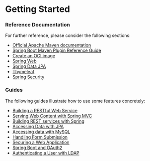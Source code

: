 # Getting Started

### Reference Documentation
For further reference, please consider the following sections:

* [Official Apache Maven documentation](https://maven.apache.org/guides/index.html)
* [Spring Boot Maven Plugin Reference Guide](https://docs.spring.io/spring-boot/docs/3.0.0-M5/maven-plugin/reference/html/)
* [Create an OCI image](https://docs.spring.io/spring-boot/docs/3.0.0-M5/maven-plugin/reference/html/#build-image)
* [Spring Web](https://docs.spring.io/spring-boot/docs/3.0.0-M5/reference/htmlsingle/#web)
* [Spring Data JPA](https://docs.spring.io/spring-boot/docs/3.0.0-M5/reference/htmlsingle/#data.sql.jpa-and-spring-data)
* [Thymeleaf](https://docs.spring.io/spring-boot/docs/3.0.0-M5/reference/htmlsingle/#web.servlet.spring-mvc.template-engines)
* [Spring Security](https://docs.spring.io/spring-boot/docs/3.0.0-M5/reference/htmlsingle/#web.security)

### Guides
The following guides illustrate how to use some features concretely:

* [Building a RESTful Web Service](https://spring.io/guides/gs/rest-service/)
* [Serving Web Content with Spring MVC](https://spring.io/guides/gs/serving-web-content/)
* [Building REST services with Spring](https://spring.io/guides/tutorials/rest/)
* [Accessing Data with JPA](https://spring.io/guides/gs/accessing-data-jpa/)
* [Accessing data with MySQL](https://spring.io/guides/gs/accessing-data-mysql/)
* [Handling Form Submission](https://spring.io/guides/gs/handling-form-submission/)
* [Securing a Web Application](https://spring.io/guides/gs/securing-web/)
* [Spring Boot and OAuth2](https://spring.io/guides/tutorials/spring-boot-oauth2/)
* [Authenticating a User with LDAP](https://spring.io/guides/gs/authenticating-ldap/)

